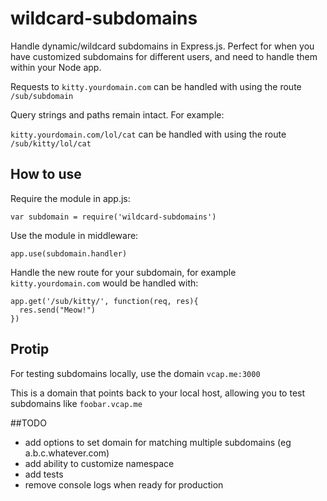 wildcard-subdomains
==================

Handle dynamic/wildcard subdomains in Express.js. Perfect for when you have customized subdomains for different users, and need to handle them within your Node app.

Requests to `kitty.yourdomain.com` can be handled with using the route `/sub/subdomain`

Query strings and paths remain intact. For example:

`kitty.yourdomain.com/lol/cat` can be handled with using the route `/sub/kitty/lol/cat`

## How to use

Require the module in app.js:

`var subdomain = require('wildcard-subdomains')`

Use the module in middleware:

`app.use(subdomain.handler)`

Handle the new route for your subdomain, for example `kitty.yourdomain.com` would be handled with:

```
app.get('/sub/kitty/', function(req, res){
  res.send("Meow!")
})
```

## Protip

For testing subdomains locally, use the domain `vcap.me:3000`

This is a domain that points back to your local host, allowing you to test subdomains like `foobar.vcap.me`

##TODO
- add options to set domain for matching multiple subdomains (eg a.b.c.whatever.com)
- add ability to customize namespace
- add tests
- remove console logs when ready for production
